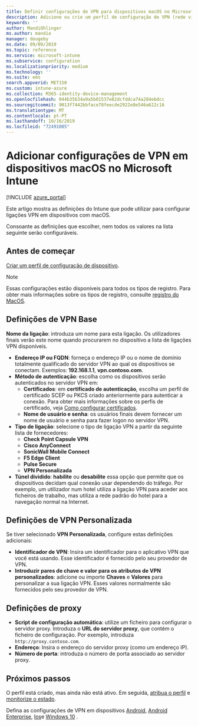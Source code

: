```yaml
---
title: Definir configurações de VPN para dispositivos macOS no Microsoft Intune-Azure | Microsoft Docs
description: Adicione ou crie um perfil de configuração de VPN (rede virtual privada), incluindo os detalhes da conexão, túnel dividido, configurações de VPN personalizadas com os pares identificador, chave e valor, configurações de proxy com um script de configuração, endereço IP ou FQDN e porta TCP em Microsoft Intune em dispositivos que executam o macOS.
keywords: ''
author: MandiOhlinger
ms.author: mandia
manager: dougeby
ms.date: 09/09/2019
ms.topic: reference
ms.service: microsoft-intune
ms.subservice: configuration
ms.localizationpriority: medium
ms.technology: ''
ms.suite: ems
search.appverid: MET150
ms.custom: intune-azure
ms.collection: M365-identity-device-management
ms.openlocfilehash: 044b35b34a9a5b01537e82dcfddca74a284ebdcc
ms.sourcegitcommit: 9013f7442bbface78feecde2922e8e546a622c16
ms.translationtype: MT
ms.contentlocale: pt-PT
ms.lasthandoff: 10/16/2019
ms.locfileid: "72491005"
---
```

# <a name="add-vpn-settings-on-macos-devices-in-microsoft-intune"></a>Adicionar configurações de VPN em dispositivos macOS no Microsoft Intune

[!INCLUDE [azure_portal](../includes/azure_portal.md)]

Este artigo mostra as definições do Intune que pode utilizar para configurar ligações VPN em dispositivos com macOS.

Consoante as definições que escolher, nem todos os valores na lista seguinte serão configuráveis.

## <a name="before-you-begin"></a>Antes de começar

[Criar um perfil de configuração de dispositivo](vpn-settings-configure.md).

> [!NOTE]
> Essas configurações estão disponíveis para todos os tipos de registro. Para obter mais informações sobre os tipos de registro, consulte [registro do MacOS](../enrollment/macos-enroll.md).

## <a name="base-vpn-settings"></a>Definições de VPN Base

**Nome da ligação**: introduza um nome para esta ligação. Os utilizadores finais verão este nome quando procurarem no dispositivo a lista de ligações VPN disponíveis.
- **Endereço IP ou FQDN**: forneça o endereço IP ou o nome de domínio totalmente qualificado do servidor VPN ao qual os dispositivos se conectam. Exemplos: **192.168.1.1**, **vpn.contoso.com**.
- **Método de autenticação**: escolha como os dispositivos serão autenticados no servidor VPN em:
  - **Certificados**: em **certificado de autenticação**, escolha um perfil de certificado SCEP ou PKCS criado anteriormente para autenticar a conexão. Para obter mais informações sobre os perfis de certificado, veja [Como configurar certificados](../protect/certificates-configure.md).
  - **Nome de usuário e senha**: os usuários finais devem fornecer um nome de usuário e senha para fazer logon no servidor VPN.
- **Tipo de ligação**: selecione o tipo de ligação VPN a partir da seguinte lista de fornecedores:
  - **Check Point Capsule VPN**
  - **Cisco AnyConnect**
  - **SonicWall Mobile Connect**
  - **F5 Edge Client**
  - **Pulse Secure**
  - **VPN Personalizada**
- **Túnel dividido**: **habilite** ou **desabilite** essa opção que permite que os dispositivos decidam qual conexão usar dependendo do tráfego. Por exemplo, um utilizador num hotel utiliza a ligação VPN para aceder aos ficheiros de trabalho, mas utiliza a rede padrão do hotel para a navegação normal na Internet.

<!--- **Per-app VPN** - Select this option if you want to associate this VPN connection with an iOS or macOS app so that the connection will be opened when the app is run. You can associate the VPN profile with an app when you assign the software. For more information, see [How to assign and monitor apps](../apps/apps-deploy.md). --->

## <a name="custom-vpn-settings"></a>Definições de VPN Personalizada

Se tiver selecionado **VPN Personalizada**, configure estas definições adicionais:

- **Identificador de VPN**: Insira um identificador para o aplicativo VPN que você está usando. Esse identificador é fornecido pelo seu provedor de VPN.
- **Introduzir pares de chave e valor para os atributos de VPN personalizados**: adicione ou importe **Chaves** e **Valores** para personalizar a sua ligação VPN. Esses valores normalmente são fornecidos pelo seu provedor de VPN.

## <a name="proxy-settings"></a>Definições de proxy

- **Script de configuração automática**: utilize um ficheiro para configurar o servidor proxy. Introduza o **URL do servidor proxy**, que contém o ficheiro de configuração. Por exemplo, introduza `http://proxy.contoso.com`.
- **Endereço**: Insira o endereço do servidor proxy (como um endereço IP).
- **Número de porta**: introduza o número de porta associado ao servidor proxy.

## <a name="next-steps"></a>Próximos passos

O perfil está criado, mas ainda não está ativo. Em seguida, [atribua o perfil](device-profile-assign.md) e [monitorize o estado](device-profile-monitor.md).

Defina as configurações de VPN em dispositivos [Android](vpn-settings-android.md), [Android Enterprise](vpn-settings-android-enterprise.md), [Ios](vpn-settings-ios.md)e [Windows 10](vpn-settings-windows-10.md) .
